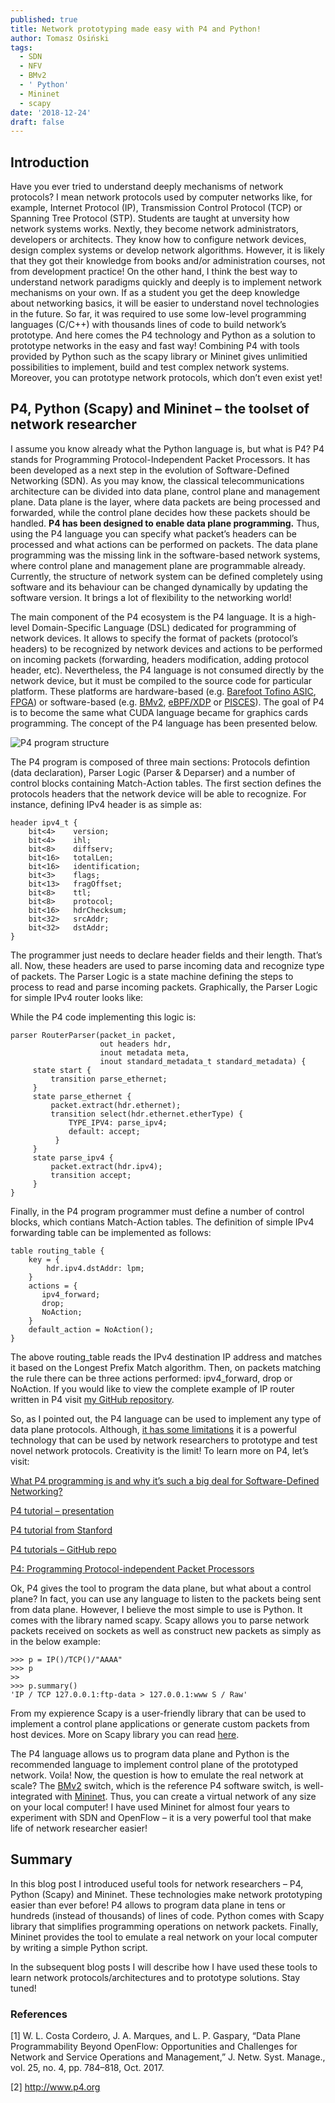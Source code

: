 ```yaml
---
published: true
title: Network prototyping made easy with P4 and Python!
author: Tomasz Osiński
tags:
  - SDN
  - NFV
  - BMv2
  - ' Python'
  - Mininet
  - scapy
date: '2018-12-24'
draft: false
---
```

## Introduction ##

Have you ever tried to understand deeply mechanisms of network protocols? I mean network protocols used by computer networks like, for example, Internet Protocol (IP), Transmission Control Protocol (TCP) or Spanning Tree Protocol (STP). Students are taught at unversity how network systems works. Nextly, they become network administrators, developers or architects. They know how to configure network devices, design complex systems or develop network algorithms. However, it is likely that they got their knowledge from books and/or administration courses, not from development practice! On the other hand, I think the best way to understand network paradigms quickly and deeply is to implement network mechanisms on your own. If as a student you get the deep knowledge about networking basics, it will be easier to understand novel technologies in the future. So far, it was required to use some low-level programming languages (C/C++) with thousands lines of code to build network’s prototype. And here comes the P4 technology and Python as a solution to prototype networks in the easy and fast way! Combining P4 with tools provided by Python such as the scapy library or Mininet gives unlimitied possibilities to implement, build and test complex network systems. Moreover, you can prototype network protocols, which don’t even exist yet!

## P4, Python (Scapy) and Mininet – the toolset of network researcher ##

I assume you know already what the Python language is, but what is P4? P4 stands for Programming Protocol-Independent Packet Processors. It has been developed as a next step in the evolution of Software-Defined Networking (SDN). As you may know, the classical telecommunications architecture can be divided into data plane, control plane and management plane. Data plane is the layer, where data packets are being processed and forwarded, while the control plane decides how these packets should be handled. **P4 has been designed to enable data plane programming.** Thus, using the P4 language you can specify what packet’s headers can be processed and what actions can be performed on packets. The data plane programming was the missing link in the software-based network systems, where control plane and management plane are programmable already. Currently, the structure of network system can be defined completely using software and its behaviour can be changed dynamically by updating the software version. It brings a lot of flexibility to the networking world!

The main component of the P4 ecosystem is the P4 language. It is a high-level Domain-Specific Language (DSL) dedicated for programming of network devices. It allows to specify the format of packets (protocol’s headers) to be recognized by network devices and actions to be performed on incoming packets (forwarding, headers modification, adding protocol header, etc). Nevertheless, the P4 language is not consumed directly by the network device, but it must be compiled to the source code for particular platform. These platforms are hardware-based (e.g. [Barefoot Tofino ASIC](https://www.barefootnetworks.com/products/brief-tofino/), [FPGA](https://p4.org/p4/p4-netfpga-a-low-cost-solution-for-testing-p4-programs-in-hardware.html)) or software-based (e.g. [BMv2](https://github.com/p4lang/behavioral-model), [eBPF/XDP](https://github.com/vmware/p4c-xdp) or [PISCES](http://pisces.cs.princeton.edu/)). The goal of P4 is to become the same what CUDA language became for graphics cards programming. The concept of the P4 language has been presented below.

![P4 program structure](https://osinstom.github.io/img/p4-program-structure.jpg)

The P4 program is composed of three main sections: Protocols defintion (data declaration), Parser Logic (Parser & Deparser) and a number of control blocks containing Match-Action tables. The first section defines the protocols headers that the network device will be able to recognize. For instance, defining IPv4 header is as simple as:

```
header ipv4_t {
    bit<4>    version;
    bit<4>    ihl;
    bit<8>    diffserv;
    bit<16>   totalLen;
    bit<16>   identification;
    bit<3>    flags;
    bit<13>   fragOffset;
    bit<8>    ttl;
    bit<8>    protocol;
    bit<16>   hdrChecksum;
    bit<32>   srcAddr;
    bit<32>   dstAddr;
}
```

The programmer just needs to declare header fields and their length. That’s all. Now, these headers are used to parse incoming data and recognize type of packets. The Parser Logic is a state machine defining the steps to process to read and parse incoming packets. Graphically, the Parser Logic for simple IPv4 router looks like:

While the P4 code implementing this logic is:

```
parser RouterParser(packet_in packet,
                    out headers hdr,
                    inout metadata meta,
                    inout standard_metadata_t standard_metadata) {
     state start {
         transition parse_ethernet;
     }
     state parse_ethernet {
         packet.extract(hdr.ethernet);
         transition select(hdr.ethernet.etherType) {
             TYPE_IPV4: parse_ipv4;
             default: accept;
          }
     }
     state parse_ipv4 {
         packet.extract(hdr.ipv4);
         transition accept;
     }
}
```

Finally, in the P4 program programmer must define a number of control blocks, which contians Match-Action tables. The definition of simple IPv4 forwarding table can be implemented as follows:

```
table routing_table {
    key = {
        hdr.ipv4.dstAddr: lpm;
    }
    actions = {
       ipv4_forward;
       drop;
       NoAction;
    }
    default_action = NoAction();
}
```

The above routing_table reads the IPv4 destination IP address and matches it based on the Longest Prefix Match algorithm. Then, on packets matching the rule there can be three actions performed: ipv4_forward, drop or NoAction. If you would like to view the complete example of IP router written in P4 visit [my GitHub repository](https://github.com/osinstom/p4-demos/blob/master/ip-routing/p4include/router.p4).

So, as I pointed out, the P4 language can be used to implement any type of data plane protocols. Although, [it has some limitations](https://blogs.vmware.com/research/2017/04/07/programming-networks-p4/) it is a powerful technology that can be used by network researchers to prototype and test novel network protocols. Creativity is the limit! To learn more on P4, let’s visit:

[What P4 programming is and why it’s such a big deal for Software-Defined Networking?](https://www.networkworld.com/article/3163496/cloud-computing/what-p4-programming-is-and-why-it-s-such-a-big-deal-for-software-defined-networking.html)

[P4 tutorial – presentation](https://p4.org/assets/P4_tutorial_01_basics.gslide.pdf)

[P4 tutorial from Stanford](https://cs344-stanford.github.io/deliverables/p4-mininet/)

[P4 tutorials – GitHub repo](https://github.com/p4lang/tutorials)

[P4: Programming Protocol-independent Packet Processors](https://www.sigcomm.org/sites/default/files/ccr/papers/2014/July/0000000-0000004.pdf)

Ok, P4 gives the tool to program the data plane, but what about a control plane? In fact, you can use any language to listen to the packets being sent from data plane. However, I believe the most simple to use is Python. It comes with the library named scapy. Scapy allows you to parse network packets received on sockets as well as construct  new packets as simply as in the below example:

```
>>> p = IP()/TCP()/"AAAA"
>>> p
>>
>>> p.summary()
'IP / TCP 127.0.0.1:ftp-data > 127.0.0.1:www S / Raw'
```

From my expierence Scapy is a user-friendly library that can be used to implement a control plane applications or generate custom packets from host devices. More on Scapy library you can read [here](https://scapy.readthedocs.io/en/latest/introduction.html).

The P4 language allows us to program data plane and Python is the recommended language to implement control plane of the prototyped network. Voila! Now, the question is how to emulate the real network at scale? The [BMv2](https://github.com/p4lang/behavioral-model) switch, which is the reference P4 software switch, is well-integrated with [Mininet](http://mininet.org/). Thus, you can create a virtual network of any size on your local computer! I have used Mininet for almost four years to experiment with SDN and OpenFlow – it is a very powerful tool that make life of network researcher easier!

## Summary

In this blog post I introduced useful tools for network researchers – P4, Python (Scapy) and Mininet. These technologies make network prototyping easier than ever before! P4 allows to program data plane in tens or hundreds (instead of thousands) of lines of code. Python comes with Scapy library that simplifies programming operations on network packets. Finally, Mininet provides the tool to emulate a real network on your local computer by writing a simple Python script.

In the subsequent blog posts I will describe how I have used these tools to learn network protocols/architectures and to prototype solutions. Stay tuned!

### References

[1] W. L. Costa Cordeıro, J. A. Marques, and L. P. Gaspary, “Data Plane Programmability Beyond OpenFlow: Opportunities and Challenges for Network and Service Operations and Management,” J. Netw. Syst. Manage., vol. 25, no. 4, pp. 784–818, Oct. 2017.

[2] http://www.p4.org
